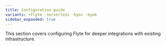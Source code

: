 ```yaml
---
title: Configuration guide
variants: +flyte -serverless -byoc -byok
sidebar_expanded: true
---
```


This section covers configuring Flyte for deeper integrations with existing infrastructure.
